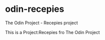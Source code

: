 # odin-recepies
The Odin Project - Recepies project 

This is a Project:Recepies fro The Odin Project
